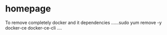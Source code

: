 # homepage

To remove completely docker and it dependencies   ......sudo yum remove -y docker-ce docker-ce-cli ....
